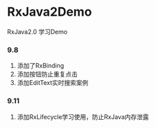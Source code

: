# RxJava2Demo
RxJava2.0 学习Demo
### 9.8
1. 添加了RxBinding
2. 添加按钮防止重复点击
3. 添加EditText实时搜索案例
### 9.11
1. 添加RxLifecycle学习使用，防止RxJava内存泄露
